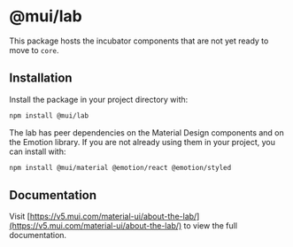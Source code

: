 # @mui/lab

This package hosts the incubator components that are not yet ready to move to `core`.

## Installation

Install the package in your project directory with:

<!-- #default-branch-switch -->

```bash
npm install @mui/lab
```

The lab has peer dependencies on the Material Design components and on the Emotion library.
If you are not already using them in your project, you can install with:

<!-- #default-branch-switch -->

```bash
npm install @mui/material @emotion/react @emotion/styled
```

## Documentation

<!-- #default-branch-switch -->

Visit [https://v5.mui.com/material-ui/about-the-lab/](https://v5.mui.com/material-ui/about-the-lab/) to view the full documentation.
